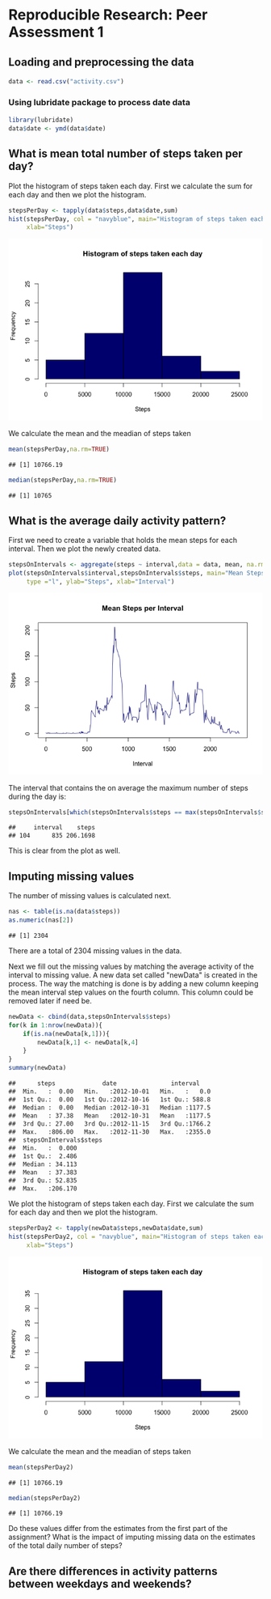 # Reproducible Research: Peer Assessment 1


## Loading and preprocessing the data

```r
data <- read.csv("activity.csv")
```

### Using lubridate package to process date data

```r
library(lubridate)
data$date <- ymd(data$date)
```

## What is mean total number of steps taken per day?
Plot the histogram of steps taken each day. First we calculate the sum for each day and then
we plot the histogram.


```r
stepsPerDay <- tapply(data$steps,data$date,sum)
hist(stepsPerDay, col = "navyblue", main="Histogram of steps taken each day",
     xlab="Steps")
```

![](PA1_template_files/figure-html/unnamed-chunk-3-1.png) 

We calculate the mean and the meadian of steps taken


```r
mean(stepsPerDay,na.rm=TRUE)
```

```
## [1] 10766.19
```

```r
median(stepsPerDay,na.rm=TRUE)
```

```
## [1] 10765
```


## What is the average daily activity pattern?
First we need to create a variable that holds the mean steps for each interval.
Then we plot the newly created data.

```r
stepsOnIntervals <- aggregate(steps ~ interval,data = data, mean, na.rm = TRUE)
plot(stepsOnIntervals$interval,stepsOnIntervals$steps, main="Mean Steps per Interval", col ="navyblue",
     type ="l", ylab="Steps", xlab="Interval")
```

![](PA1_template_files/figure-html/unnamed-chunk-5-1.png) 

The interval that contains the on average the maximum number of steps during the day is:

```r
stepsOnIntervals[which(stepsOnIntervals$steps == max(stepsOnIntervals$steps)),]
```

```
##     interval    steps
## 104      835 206.1698
```
This is clear from the plot as well.

## Imputing missing values
The number of missing values is calculated next.

```r
nas <- table(is.na(data$steps))
as.numeric(nas[2])
```

```
## [1] 2304
```

There are a total of 2304 missing values in the data.

Next we fill out the missing values by matching the average activity of the interval to missing value.
A new data set called "newData" is created in the process. The way the matching is done is
by adding a new column keeping the mean interval step values on the fourth column.
This column could be removed later if need be.


```r
newData <- cbind(data,stepsOnIntervals$steps)
for(k in 1:nrow(newData)){
    if(is.na(newData[k,1])){
        newData[k,1] <- newData[k,4]
    }
}
summary(newData)
```

```
##      steps             date               interval     
##  Min.   :  0.00   Min.   :2012-10-01   Min.   :   0.0  
##  1st Qu.:  0.00   1st Qu.:2012-10-16   1st Qu.: 588.8  
##  Median :  0.00   Median :2012-10-31   Median :1177.5  
##  Mean   : 37.38   Mean   :2012-10-31   Mean   :1177.5  
##  3rd Qu.: 27.00   3rd Qu.:2012-11-15   3rd Qu.:1766.2  
##  Max.   :806.00   Max.   :2012-11-30   Max.   :2355.0  
##  stepsOnIntervals$steps
##  Min.   :  0.000       
##  1st Qu.:  2.486       
##  Median : 34.113       
##  Mean   : 37.383       
##  3rd Qu.: 52.835       
##  Max.   :206.170
```

We plot the histogram of steps taken each day. First we calculate the sum for each day and then
we plot the histogram.


```r
stepsPerDay2 <- tapply(newData$steps,newData$date,sum)
hist(stepsPerDay2, col = "navyblue", main="Histogram of steps taken each day",
     xlab="Steps")
```

![](PA1_template_files/figure-html/unnamed-chunk-9-1.png) 

We calculate the mean and the meadian of steps taken


```r
mean(stepsPerDay2)
```

```
## [1] 10766.19
```

```r
median(stepsPerDay2)
```

```
## [1] 10766.19
```

Do these values differ from the estimates from the first part of the assignment? What is the impact of imputing missing data on the estimates of the total daily number of steps?


## Are there differences in activity patterns between weekdays and weekends?
